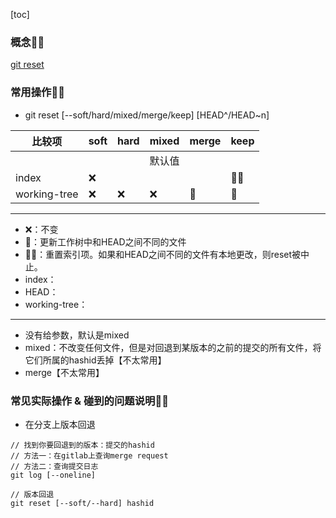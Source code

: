 [toc]

### 概念👨‍🦲
[git reset](https://git-scm.com/docs/git-reset)

### 常用操作👨‍🦲
- git reset [--soft/hard/mixed/merge/keep] [HEAD^/HEAD~n]

|比较项|soft|hard|mixed|merge|keep|
|---|---|---|---|---|---|
||||默认值|||
|index|❌||||👩‍🦲|
|working-tree|❌|❌|❌|🐒|🐒|

***
- ❌：不变 
- 🐒：更新工作树中<commit>和HEAD之间不同的文件
- 👩‍🦲：重置索引项。如果<commit>和HEAD之间不同的文件有本地更改，则reset被中止。
- index：
- HEAD：
- working-tree：
***

  - 没有给参数，默认是mixed
  - mixed：不改变任何文件，但是对回退到某版本的之前的提交的所有文件，将它们所属的hashid丢掉【不太常用】
  - merge【不太常用】

### 常见实际操作 & 碰到的问题说明👨‍🦲
- 在分支上版本回退
```
// 找到你要回退到的版本：提交的hashid
// 方法一：在gitlab上查询merge request
// 方法二：查询提交日志
git log [--oneline]

// 版本回退
git reset [--soft/--hard] hashid
```